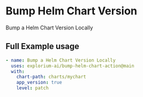 # Bump Helm Chart Version

Bump a Helm Chart Version Locally

## Full Example usage

```yaml
- name: Bump a Helm Chart Version Locally
  uses: explorium-ai/bump-helm-chart-action@main
  with:
    chart-path: charts/mychart
    app_version: true
    level: patch
```